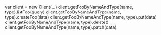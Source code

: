 var client = new Client(...)
client.getFooByNameAndType(name, type).listFoo(query)
client.getFooByNameAndType(name, type).createFoo(data)
client.getFooByNameAndType(name, type).put(data)
client.getFooByNameAndType(name, type).delete()
client.getFooByNameAndType(name, type).patch(data)

